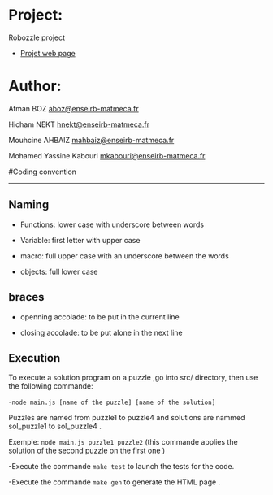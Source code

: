 Project:
========
Robozzle project

- [Projet web page](https://www.labri.fr/perso/renault/working/teaching/projets/2021-22-S6-Js-Robot.php)

Author: 
========
Atman BOZ <aboz@enseirb-matmeca.fr>

Hicham NEKT <hnekt@enseirb-matmeca.fr>

Mouhcine AHBAIZ <mahbaiz@enseirb-matmeca.fr>

Mohamed Yassine Kabouri <mkabouri@enseirb-matmeca.fr>


#Coding convention
***

Naming
------
* Functions: lower case with underscore between words

* Variable: first letter with upper case

* macro: full upper case with an underscore between the words

* objects: full lower case

braces
------
* openning accolade: to be put in the current line

* closing accolade: to be put alone in the next line

Execution
-----------
To execute a solution program on a puzzle ,go into src/ directory, then use the following commande:
	
-`node main.js [name of the puzzle] [name of the solution]`

Puzzles are named from puzzle1 to puzzle4 and solutions are nammed sol_puzzle1 to sol_puzzle4 .

Exemple: `node main.js puzzle1 puzzle2`   (this commande applies the solution of the second puzzle on the first one )

-Execute the commande `make test` to launch the tests for the code.

-Execute the commande `make gen` to generate the HTML page .
